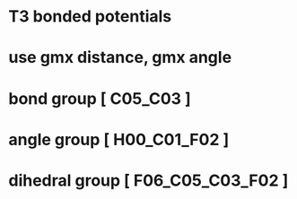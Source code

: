 # T3 bonded potentials

# use gmx distance, gmx angle 
# bond group  [ C05_C03 ]
# angle group [ H00_C01_F02 ]
# dihedral group [ F06_C05_C03_F02 ]
